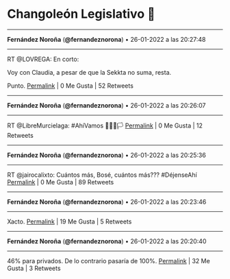 # Changoleón Legislativo 🙈
*****
**Fernández Noroña** (**@fernandeznorona**) • 26-01-2022 a las 20:27:48
*****
RT @LOVREGA: En corto:


Voy con Claudia, a pesar de que la Sekkta no suma, resta.


Punto.
[Permalink](https://twitter.com/fernandeznorona/status/1486556523945934848) | 0 Me Gusta | 52 Retweets
*****
**Fernández Noroña** (**@fernandeznorona**) • 26-01-2022 a las 20:26:07
*****
RT @LibreMurcielaga: #AhíVamos 🧛🏽‍♀️🏳️
[Permalink](https://twitter.com/fernandeznorona/status/1486556098287001602) | 0 Me Gusta | 12 Retweets
*****
**Fernández Noroña** (**@fernandeznorona**) • 26-01-2022 a las 20:25:36
*****
RT @jairocalixto: Cuántos más, Bosé, cuántos más??? #DéjenseAhí
[Permalink](https://twitter.com/fernandeznorona/status/1486555967605063684) | 0 Me Gusta | 89 Retweets
*****
**Fernández Noroña** (**@fernandeznorona**) • 26-01-2022 a las 20:23:46
*****
Xacto.
[Permalink](https://twitter.com/fernandeznorona/status/1486555507309654020) | 19 Me Gusta | 5 Retweets
*****
**Fernández Noroña** (**@fernandeznorona**) • 26-01-2022 a las 20:20:40
*****
46% para privados. De lo contrario pasaría de 100%.
[Permalink](https://twitter.com/fernandeznorona/status/1486554728741941253) | 32 Me Gusta | 3 Retweets